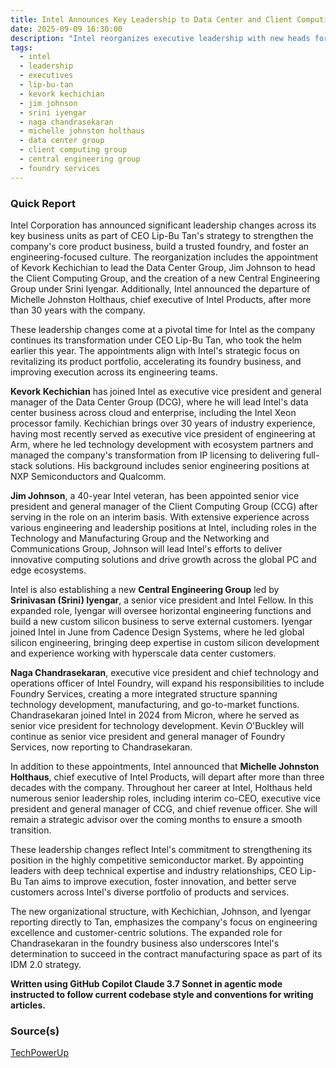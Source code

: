 ```yaml
---
title: Intel Announces Key Leadership to Data Center and Client Computing Groups
date: 2025-09-09 16:30:00
description: "Intel reorganizes executive leadership with new heads for Data Center and Client Computing Groups, establishes a Central Engineering Group, and announces the departure of Michelle Johnston Holthaus after 30+ years."
tags:
  - intel
  - leadership
  - executives
  - lip-bu-tan
  - kevork kechichian
  - jim johnson
  - srini iyengar
  - naga chandrasekaran
  - michelle johnston holthaus
  - data center group
  - client computing group
  - central engineering group
  - foundry services
---
```


### Quick Report

Intel Corporation has announced significant leadership changes across its key business units as part of CEO Lip-Bu Tan's strategy to strengthen the company's core product business, build a trusted foundry, and foster an engineering-focused culture. The reorganization includes the appointment of Kevork Kechichian to lead the Data Center Group, Jim Johnson to head the Client Computing Group, and the creation of a new Central Engineering Group under Srini Iyengar. Additionally, Intel announced the departure of Michelle Johnston Holthaus, chief executive of Intel Products, after more than 30 years with the company.

<!-- more -->

These leadership changes come at a pivotal time for Intel as the company continues its transformation under CEO Lip-Bu Tan, who took the helm earlier this year. The appointments align with Intel's strategic focus on revitalizing its product portfolio, accelerating its foundry business, and improving execution across its engineering teams.

**Kevork Kechichian** has joined Intel as executive vice president and general manager of the Data Center Group (DCG), where he will lead Intel's data center business across cloud and enterprise, including the Intel Xeon processor family. Kechichian brings over 30 years of industry experience, having most recently served as executive vice president of engineering at Arm, where he led technology development with ecosystem partners and managed the company's transformation from IP licensing to delivering full-stack solutions. His background includes senior engineering positions at NXP Semiconductors and Qualcomm.

**Jim Johnson**, a 40-year Intel veteran, has been appointed senior vice president and general manager of the Client Computing Group (CCG) after serving in the role on an interim basis. With extensive experience across various engineering and leadership positions at Intel, including roles in the Technology and Manufacturing Group and the Networking and Communications Group, Johnson will lead Intel's efforts to deliver innovative computing solutions and drive growth across the global PC and edge ecosystems.

Intel is also establishing a new **Central Engineering Group** led by **Srinivasan (Srini) Iyengar**, a senior vice president and Intel Fellow. In this expanded role, Iyengar will oversee horizontal engineering functions and build a new custom silicon business to serve external customers. Iyengar joined Intel in June from Cadence Design Systems, where he led global silicon engineering, bringing deep expertise in custom silicon development and experience working with hyperscale data center customers.

**Naga Chandrasekaran**, executive vice president and chief technology and operations officer of Intel Foundry, will expand his responsibilities to include Foundry Services, creating a more integrated structure spanning technology development, manufacturing, and go-to-market functions. Chandrasekaran joined Intel in 2024 from Micron, where he served as senior vice president for technology development. Kevin O'Buckley will continue as senior vice president and general manager of Foundry Services, now reporting to Chandrasekaran.

In addition to these appointments, Intel announced that **Michelle Johnston Holthaus**, chief executive of Intel Products, will depart after more than three decades with the company. Throughout her career at Intel, Holthaus held numerous senior leadership roles, including interim co-CEO, executive vice president and general manager of CCG, and chief revenue officer. She will remain a strategic advisor over the coming months to ensure a smooth transition.

These leadership changes reflect Intel's commitment to strengthening its position in the highly competitive semiconductor market. By appointing leaders with deep technical expertise and industry relationships, CEO Lip-Bu Tan aims to improve execution, foster innovation, and better serve customers across Intel's diverse portfolio of products and services.

The new organizational structure, with Kechichian, Johnson, and Iyengar reporting directly to Tan, emphasizes the company's focus on engineering excellence and customer-centric solutions. The expanded role for Chandrasekaran in the foundry business also underscores Intel's determination to succeed in the contract manufacturing space as part of its IDM 2.0 strategy.

**Written using GitHub Copilot Claude 3.7 Sonnet in agentic mode instructed to follow current codebase style and conventions for writing articles.**

### Source(s)

[TechPowerUp][def]

[def]: https://www.techpowerup.com/340800/intel-announces-key-leadership-changes-to-data-center-and-client-computing-group
